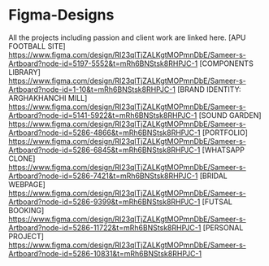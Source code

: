 # Figma-Designs
All the projects including passion and client work are linked here.
[APU FOOTBALL SITE] https://www.figma.com/design/RI23qlTjZALKgtMOPmnDbE/Sameer-s-Artboard?node-id=5197-5552&t=mRh6BNStsk8RHPJC-1
[COMPONENTS LIBRARY] https://www.figma.com/design/RI23qlTjZALKgtMOPmnDbE/Sameer-s-Artboard?node-id=1-10&t=mRh6BNStsk8RHPJC-1
[BRAND IDENTITY: ARGHAKHANCHI MILL] https://www.figma.com/design/RI23qlTjZALKgtMOPmnDbE/Sameer-s-Artboard?node-id=5141-5922&t=mRh6BNStsk8RHPJC-1
[SOUND GARDEN] https://www.figma.com/design/RI23qlTjZALKgtMOPmnDbE/Sameer-s-Artboard?node-id=5286-4866&t=mRh6BNStsk8RHPJC-1
[PORTFOLIO] https://www.figma.com/design/RI23qlTjZALKgtMOPmnDbE/Sameer-s-Artboard?node-id=5286-6845&t=mRh6BNStsk8RHPJC-1
[WHATSAPP CLONE] https://www.figma.com/design/RI23qlTjZALKgtMOPmnDbE/Sameer-s-Artboard?node-id=5286-7421&t=mRh6BNStsk8RHPJC-1
[BRIDAL WEBPAGE] https://www.figma.com/design/RI23qlTjZALKgtMOPmnDbE/Sameer-s-Artboard?node-id=5286-9399&t=mRh6BNStsk8RHPJC-1
[FUTSAL BOOKING] https://www.figma.com/design/RI23qlTjZALKgtMOPmnDbE/Sameer-s-Artboard?node-id=5286-11722&t=mRh6BNStsk8RHPJC-1
[PERSONAL PROJECT] https://www.figma.com/design/RI23qlTjZALKgtMOPmnDbE/Sameer-s-Artboard?node-id=5286-10831&t=mRh6BNStsk8RHPJC-1
